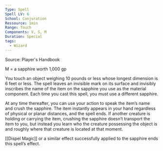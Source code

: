 ```yaml
---
Type: Spell
Spell LV: 6
School: Conjuration
Ressource: 1min
Range: Touch
Components: V, S, M
Duration: Special
tags:
  - Wizard
---
```

Source: Player's Handbook

M = a sapphire worth 1,000 gp

You touch an object weighing 10 pounds or less whose longest dimension is 6 feet or less. The spell leaves an invisible mark on its surface and invisibly inscribes the name of the item on the sapphire you use as the material component. Each time you cast this spell, you must use a different sapphire.

At any time thereafter, you can use your action to speak the item’s name and crush the sapphire. The item instantly appears in your hand regardless of physical or planar distances, and the spell ends. If another creature is holding or carrying the item, crushing the sapphire doesn’t transport the item to you, but instead you learn who the creature possessing the object is and roughly where that creature is located at that moment.

[[Dispel Magic]] or a similar effect successfully applied to the sapphire ends this spell’s effect.